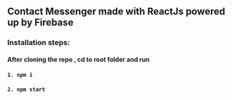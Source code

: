 ## Contact Messenger made with ReactJs powered up by Firebase

### Installation steps:

#### After cloning the repo , cd to root folder and run

#### `1. npm i`

#### `2. npm start`

